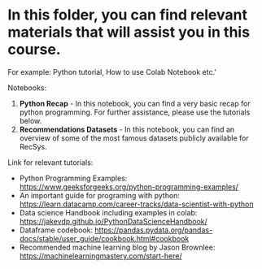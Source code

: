 # In this folder, you can find relevant materials that will assist you in this course.

For example:
Python tutorial, How to use Colab Notebook etc.'

Notebooks:
1) **Python Recap** - In this notebook, you can find a very basic recap for python programming. For further assistance, please use the tutorials below.
2) **Recommendations Datasets** - In this notebook, you can find an overview of some of the most famous datasets publicly available for RecSys.

Link for relevant tutorials:
- Python Programming Examples: https://www.geeksforgeeks.org/python-programming-examples/
- An important guide for programing with python: https://learn.datacamp.com/career-tracks/data-scientist-with-python
- Data science Handbook including examples in colab: https://jakevdp.github.io/PythonDataScienceHandbook/
- Dataframe codebook: https://pandas.pydata.org/pandas-docs/stable/user_guide/cookbook.html#cookbook
- Recommended machine learning blog by Jason Brownlee: https://machinelearningmastery.com/start-here/

